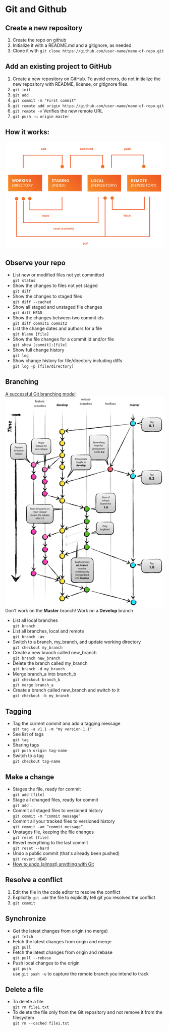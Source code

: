 # Git and Github

## Create a new repository

1. Create the repo on github
1. Initialize it with a README.md and a gitignore, as needed
1. Clone it with `git clone https://github.com/user-name/name-of-repo.git`

## Add an existing project to GitHub

1. Create a new repository on GitHub. To avoid errors, do not initialize the new repository with README, license, or gitignore files.
1. `git init`
1. `git add .`
1. `git commit -m "First commit"`
1. `git remote add origin https://github.com/user-name/name-of-repo.git`
1. `git remote -v` Verifies the new remote URL
1. `git push -u origin master`

## How it works:

![How it Works](./assets/git-how-it-works.png)

## Observe your repo

- List new or modified files not yet committed  
   `git status`
- Show the changes to files not yet staged  
   `git diff`
- Show the changes to staged files  
   `git diff --cached`
- Show all staged and unstaged file changes  
   `git diff HEAD`
- Show the changes between two commit ids  
   `git diff commit1 commit2`
- List the change dates and authors for a file  
   `git blame [file]`
- Show the file changes for a commit id and/or file  
   `git show [commit]:[file]`
- Show full change history  
   `git log`
- Show change history for file/directory including diffs  
   `git log -p [file/directory]`

## Branching

[A successful Git branching model](https://nvie.com/posts/a-successful-git-branching-model/)  
![Branching Model](./assets/git-branching-model.png)  
Don't work on the **Master** branch! Work on a **Develop** branch

- List all local branches  
   `git branch`
- List all branches, local and remote  
   `git branch -av`
- Switch to a branch, my_branch, and update working directory  
   `git checkout my_branch`
- Create a new branch called new_branch  
   `git branch new_branch`
- Delete the branch called my_branch  
   `git branch -d my_branch`
- Merge branch_a into branch_b  
   `git checkout branch_b`  
   `git merge branch_a`
- Create a branch called new_branch and switch to it  
  `git checkout -b my_branch`

## Tagging

- Tag the current commit and add a tagging message  
   `git tag -a v1.1 -m "my version 1.1"`
- See list of tags  
  `git tag`
- Sharing tags  
  `git push origin tag-name`
- Switch to a tag  
   `git checkout tag-name`

## Make a change

- Stages the file, ready for commit  
   `git add [file]`
- Stage all changed files, ready for commit  
   `git add .`
- Commit all staged files to versioned history  
   `git commit -m “commit message”`
- Commit all your tracked files to versioned history  
   `git commit -am “commit message”`
- Unstages file, keeping the file changes  
   `git reset [file]`
- Revert everything to the last commit  
   `git reset --hard`
- Undo a public commit (that's already been pushed)  
  `git revert HEAD`
- [ How to undo (almost) anything with Git ](https://github.blog/2015-06-08-how-to-undo-almost-anything-with-git/)

## Resolve a conflict

1. Edit the file in the code editor to resolve the conflict
1. Explicitly `git add` the file to explicitly tell git you resolved the conflict
1. `git commit`

## Synchronize

- Get the latest changes from origin (no merge)  
   `git fetch`
- Fetch the latest changes from origin and merge  
   `git pull`
- Fetch the latest changes from origin and rebase  
   `git pull --rebase`
- Push local changes to the origin  
   `git push`  
   use `git push -u` to capture the remote branch you intend to track

## Delete a file

- To delete a file  
   `git rm file1.txt`
- To delete the file only from the Git repository and not remove it from the filesystem  
   `git rm --cached file1.txt`
